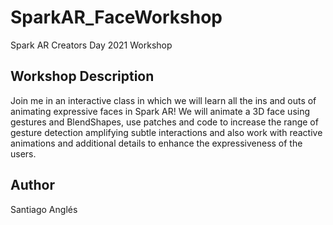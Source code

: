 # SparkAR_FaceWorkshop
Spark AR Creators Day 2021 Workshop

## Workshop Description
Join me in an interactive class in which we will learn all the ins and outs of animating expressive faces in Spark AR!
We will animate a 3D face using gestures and BlendShapes, use patches and code to increase the range of gesture detection amplifying subtle interactions and also work with reactive animations and additional details to enhance the expressiveness of the users. 

## Author
Santiago Anglés